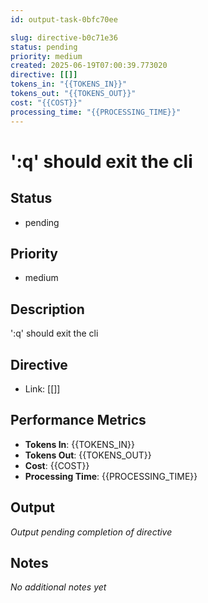 ```yaml
---
id: output-task-0bfc70ee

slug: directive-b0c71e36
status: pending
priority: medium
created: 2025-06-19T07:00:39.773020
directive: [[]]
tokens_in: "{{TOKENS_IN}}"
tokens_out: "{{TOKENS_OUT}}"
cost: "{{COST}}"
processing_time: "{{PROCESSING_TIME}}"
---
```


# &#x27;:q&#x27; should exit the cli

## Status
- pending

## Priority  
- medium

## Description
&#x27;:q&#x27; should exit the cli

## Directive
- Link: [[]]

## Performance Metrics
- **Tokens In**: {{TOKENS_IN}}
- **Tokens Out**: {{TOKENS_OUT}}  
- **Cost**: {{COST}}
- **Processing Time**: {{PROCESSING_TIME}}

## Output
_Output pending completion of directive_

## Notes
_No additional notes yet_